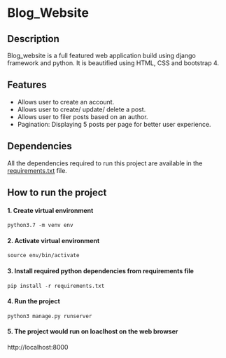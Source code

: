 # Blog_Website

## Description

Blog_website is a full featured web application build using django framework and python. It is beautified using HTML, CSS and bootstrap 4.

## Features

- Allows user to create an account.
- Allows user to create/ update/ delete a post.
- Allows user to filer posts based on an author.
- Pagination: Displaying 5 posts per page for better user experience.


## Dependencies

All the dependencies required to run this project are available in the [requirements.txt](https://github.com/chetna-ravat/Blog_Website/blob/main/requirements.txt) file.

## How to run the project

#### 1. Create virtual environment
```shell
python3.7 -m venv env
```

#### 2. Activate virtual environment
```shell
source env/bin/activate
```

#### 3. Install required python dependencies from requirements file
```shell
pip install -r requirements.txt
```

#### 4. Run the project
```shell
python3 manage.py runserver
```
#### 5. The project would run on loaclhost on the web browser
http://localhost:8000